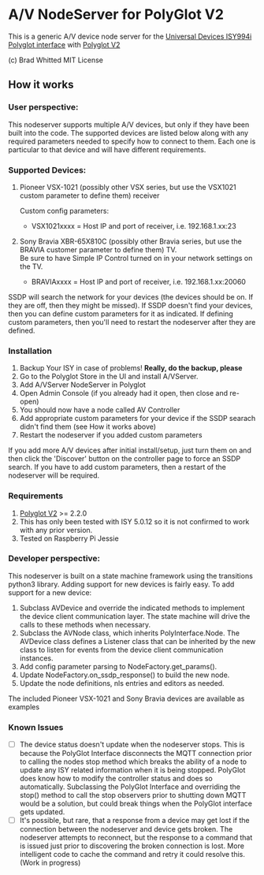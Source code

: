 # A/V NodeServer for PolyGlot V2

This is a generic A/V device node server for the [Universal Devices ISY994i](https://www.universal-devices.com/residential/ISY) [Polyglot interface](http://www.universal-devices.com/developers/polyglot/docs/) with  [Polyglot V2](https://github.com/Einstein42/udi-polyglotv2)

(c) Brad Whitted
MIT License

## How it works

### User perspective:
This nodeserver supports multiple A/V devices, but only if they have been built into the code.  The supported devices
are listed below along with any required parameters needed to specify how to connect to them.  Each one is particular
to that device and will have different requirements.
   
### Supported Devices:
  1. Pioneer VSX-1021 (possibly other VSX series, but use the VSX1021 custom parameter to define them) receiver
  
     Custom config parameters:
     
       * VSX1021xxxx = Host IP and port of receiver, i.e. 192.168.1.xx:23
       
  2. Sony Bravia XBR-65X810C (possibly other Bravia series, but use the BRAVIA customer parameter to define them) TV.  
  Be sure to have Simple IP Control turned on in your network settings on the TV.
       * BRAVIAxxxx = Host IP and port of receiver, i.e. 192.168.1.xx:20060

SSDP will search the network for your devices (the devices should be on.  If they are off, then they might be missed).
If SSDP doesn't find your devices, then you can define custom parameters for it as indicated.  If defining custom
parameters, then you'll need to restart the nodeserver after they are defined.

### Installation
1. Backup Your ISY in case of problems!  **Really, do the backup, please**
2. Go to the Polyglot Store in the UI and install A/VServer.
3. Add A/VServer NodeServer in Polyglot
4. Open Admin Console (if you already had it open, then close and re-open)
5. You should now have a node called AV Controller
6. Add appropriate custom parameters for your device if the SSDP searach didn't find them (see How it works above)
7. Restart the nodeserver if you added custom parameters

If you add more A/V devices after initial install/setup, just turn them on and then click the 'Discover' button on the
controller page to force an SSDP search.  If you have to add custom parameters, then a restart of the nodeserver
will be required.

### Requirements
1. [Polyglot V2](https://github.com/UniversalDevicesInc/polyglot-v2) >= 2.2.0
2. This has only been tested with ISY 5.0.12 so it is not confirmed to work with any prior version.
3. Tested on Raspberry Pi Jessie

### Developer perspective:
This nodeserver is built on a state machine framework using the transitions python3 library.  Adding support for
new devices is fairly easy.  To add support for a new device:

  1. Subclass AVDevice and override the indicated methods to implement the device client communication layer.
     The state machine will drive the calls to these methods when necessary.
  2. Subclass the AVNode class, which inherits PolyInterface.Node.  The AVDevice class defines
     a Listener class that can be inherited by the new class to listen for events from the device client communication
     instances.
  3. Add config parameter parsing to NodeFactory.get_params().
  4. Update NodeFactory.on_ssdp_response() to build the new node.
  5. Update the node definitions, nls entries and editors as needed.
 
The included Pioneer VSX-1021 and Sony Bravia devices are available as examples

### Known Issues
- [ ] The device status doesn't update when the nodeserver stops.  This is because the PolyGlot Interface disconnects
      the MQTT connection prior to calling the nodes stop method which breaks the ability of a node to update any
      ISY related information when it is being stopped.  PolyGlot does know how to modify the controller status and does
      so automatically.  Subclassing the PolyGlot Interface and overriding the stop() method to call the stop
      observers prior to shutting down MQTT would be a solution, but could break things when the PolyGlot interface
      gets updated.
- [ ] It's possible, but rare, that a response from a device may get lost if the connection between the nodeserver
      and device gets broken.  The nodeserver attempts to reconnect, but the response to a command that is issued
      just prior to discovering the broken connection is lost.  More intelligent code to cache the command and retry
      it could resolve this.  (Work in progress)
